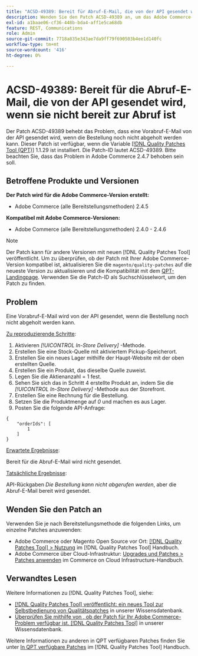 ```yaml
---
title: "ACSD-49389: Bereit für Abruf-E-Mail, die von der API gesendet wird, wenn sie nicht bereit für Abruf ist"
description: Wenden Sie den Patch ACSD-49389 an, um das Adobe Commerce-Problem zu beheben, bei dem eine für die Abruf-E-Mail bereite E-Mail von der API gesendet wird, wenn die Bestellung nicht bereit zur Abholung ist.
exl-id: a1baae06-cf36-448b-bda4-aff1e5ca68db
feature: REST, Communications
role: Admin
source-git-commit: 7718a835e343ae7da9ff79f690503b4ee1d140fc
workflow-type: tm+mt
source-wordcount: '416'
ht-degree: 0%

---
```


# ACSD-49389: Bereit für die Abruf-E-Mail, die von der API gesendet wird, wenn sie nicht bereit zur Abruf ist

Der Patch ACSD-49389 behebt das Problem, dass eine Vorabruf-E-Mail von der API gesendet wird, wenn die Bestellung noch nicht abgeholt werden kann. Dieser Patch ist verfügbar, wenn die Variable [[!DNL Quality Patches Tool (QPT)]](/help/announcements/adobe-commerce-announcements/magento-quality-patches-released-new-tool-to-self-serve-quality-patches.md) 1.1.29 ist installiert. Die Patch-ID lautet ACSD-49389. Bitte beachten Sie, dass das Problem in Adobe Commerce 2.4.7 behoben sein soll.

## Betroffene Produkte und Versionen

**Der Patch wird für die Adobe Commerce-Version erstellt:**

* Adobe Commerce (alle Bereitstellungsmethoden) 2.4.5

**Kompatibel mit Adobe Commerce-Versionen:**

* Adobe Commerce (alle Bereitstellungsmethoden) 2.4.0 - 2.4.6

>[!NOTE]
>
>Der Patch kann für andere Versionen mit neuen [!DNL Quality Patches Tool] veröffentlicht. Um zu überprüfen, ob der Patch mit Ihrer Adobe Commerce-Version kompatibel ist, aktualisieren Sie die `magento/quality-patches` auf die neueste Version zu aktualisieren und die Kompatibilität mit dem [QPT-Landingpage](https://experienceleague.adobe.com/tools/commerce-quality-patches/index.html). Verwenden Sie die Patch-ID als Suchschlüsselwort, um den Patch zu finden.

## Problem

Eine Vorabruf-E-Mail wird von der API gesendet, wenn die Bestellung noch nicht abgeholt werden kann.

<u>Zu reproduzierende Schritte</u>:

1. Aktivieren *[!UICONTROL In-Store Delivery]* -Methode.
1. Erstellen Sie eine Stock-Quelle mit aktiviertem Pickup-Speicherort.
1. Erstellen Sie ein neues Lager mithilfe der Haupt-Website mit der oben erstellten Quelle.
1. Erstellen Sie ein Produkt, das dieselbe Quelle zuweist.
1. Legen Sie die Aktienanzahl = 1 fest.
1. Sehen Sie sich das in Schritt 4 erstellte Produkt an, indem Sie die *[!UICONTROL In-Store Delivery]* -Methode aus der Storefront.
1. Erstellen Sie eine Rechnung für die Bestellung.
1. Setzen Sie die Produktmenge auf *0* und machen es aus Lager.
1. Posten Sie die folgende API-Anfrage:

```
{
    "orderIds": [
        1
    ]
}
```

<u>Erwartete Ergebnisse</u>:

Bereit für die Abruf-E-Mail wird nicht gesendet.

<u>Tatsächliche Ergebnisse</u>:

API-Rückgaben *Die Bestellung kann nicht abgerufen werden*, aber die Abruf-E-Mail bereit wird gesendet.

## Wenden Sie den Patch an

Verwenden Sie je nach Bereitstellungsmethode die folgenden Links, um einzelne Patches anzuwenden:

* Adobe Commerce oder Magento Open Source vor Ort: [[!DNL Quality Patches Tool] > Nutzung](https://experienceleague.adobe.com/docs/commerce-operations/tools/quality-patches-tool/usage.html) im [!DNL Quality Patches Tool] Handbuch.
* Adobe Commerce über Cloud-Infrastruktur: [Upgrades und Patches > Patches anwenden](https://experienceleague.adobe.com/docs/commerce-cloud-service/user-guide/develop/upgrade/apply-patches.html) im Commerce on Cloud Infrastructure-Handbuch.

## Verwandtes Lesen

Weitere Informationen zu [!DNL Quality Patches Tool], siehe:

* [[!DNL Quality Patches Tool] veröffentlicht: ein neues Tool zur Selbstbedienung von Qualitätspatches](/help/announcements/adobe-commerce-announcements/magento-quality-patches-released-new-tool-to-self-serve-quality-patches.md) in unserer Wissensdatenbank.
* [Überprüfen Sie mithilfe von , ob der Patch für Ihr Adobe Commerce-Problem verfügbar ist. [!DNL Quality Patches Tool]](/help/support-tools/patches-available-in-qpt-tool/check-patch-for-magento-issue-with-magento-quality-patches.md) in unserer Wissensdatenbank.

Weitere Informationen zu anderen in QPT verfügbaren Patches finden Sie unter [In QPT verfügbare Patches](https://experienceleague.adobe.com/tools/commerce-quality-patches/index.html) im [!DNL Quality Patches Tool] Handbuch.
